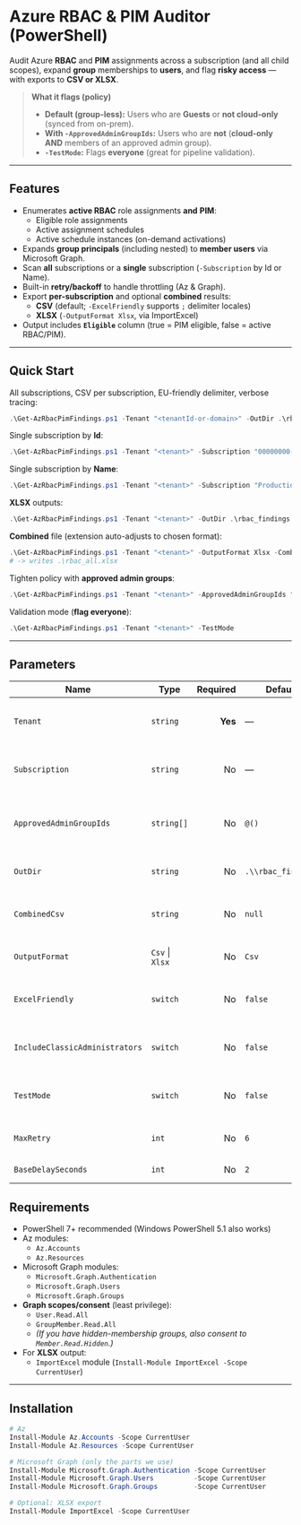 # Azure RBAC & PIM Auditor (PowerShell)

Audit Azure **RBAC** and **PIM** assignments across a subscription (and all child scopes), expand **group** memberships to **users**, and flag **risky access** — with exports to **CSV or XLSX**.

> **What it flags (policy)**
>
> - **Default (group-less):** Users who are **Guests** or **not cloud-only** (synced from on-prem).
> - **With `-ApprovedAdminGroupIds`:** Users who are **not** (**cloud-only AND** members of an approved admin group).
> - **`-TestMode`:** Flags **everyone** (great for pipeline validation).

---

## Features

- Enumerates **active RBAC** role assignments **and** **PIM**:
  - Eligible role assignments
  - Active assignment schedules
  - Active schedule instances (on-demand activations)
- Expands **group principals** (including nested) to **member users** via Microsoft Graph.
- Scan **all** subscriptions or a **single** subscription (`-Subscription` by Id or Name).
- Built-in **retry/backoff** to handle throttling (Az & Graph).
- Export **per-subscription** and optional **combined** results:
  - **CSV** (default; `-ExcelFriendly` supports `;` delimiter locales)
  - **XLSX** (`-OutputFormat Xlsx`, via ImportExcel)
- Output includes **`Eligible`** column (true = PIM eligible, false = active RBAC/PIM).

---

## Quick Start

All subscriptions, CSV per subscription, EU-friendly delimiter, verbose tracing:

```powershell
.\Get-AzRbacPimFindings.ps1 -Tenant "<tenantId-or-domain>" -OutDir .\rbac_findings -ExcelFriendly -Verbose
```

Single subscription by **Id**:

```powershell
.\Get-AzRbacPimFindings.ps1 -Tenant "<tenant>" -Subscription "00000000-0000-0000-0000-000000000000" -OutDir .\rbac_findings
```

Single subscription by **Name**:

```powershell
.\Get-AzRbacPimFindings.ps1 -Tenant "<tenant>" -Subscription "Production Subscription" -OutDir .\rbac_findings
```

**XLSX** outputs:

```powershell
.\Get-AzRbacPimFindings.ps1 -Tenant "<tenant>" -OutDir .\rbac_findings -OutputFormat Xlsx
```

**Combined** file (extension auto-adjusts to chosen format):

```powershell
.\Get-AzRbacPimFindings.ps1 -Tenant "<tenant>" -OutputFormat Xlsx -CombinedCsv .\rbac_all.csv
# -> writes .\rbac_all.xlsx
```

Tighten policy with **approved admin groups**:

```powershell
.\Get-AzRbacPimFindings.ps1 -Tenant "<tenant>" -ApprovedAdminGroupIds "aaaaaaaa-bbbb-cccc-dddd-eeeeeeeeeeee"
```

Validation mode (**flag everyone**):

```powershell
.\Get-AzRbacPimFindings.ps1 -Tenant "<tenant>" -TestMode
```

---

## Parameters

| Name                           | Type            | Required | Default            | Description                                                                                                        |
| ------------------------------ | --------------- | -------: | ------------------ | ------------------------------------------------------------------------------------------------------------------ |
| `Tenant`                       | `string`        |  **Yes** | —                  | Tenant Id (GUID) or verified domain (`contoso.onmicrosoft.com`). Used for Az & Graph auth.                         |
| `Subscription`                 | `string`        |       No | —                  | Subscription **Id** or **Name**. If omitted, scans **all** subscriptions you can access.                           |
| `ApprovedAdminGroupIds`        | `string[]`      |       No | `@()`              | Group **object Ids** that define “approved admin” groups; policy becomes **cloud-only AND** in any approved group. |
| `OutDir`                       | `string`        |       No | `.\\rbac_findings` | Folder for **per-subscription** outputs. Created if missing.                                                       |
| `CombinedCsv`                  | `string`        |       No | `null`             | Base path for **combined** output. If `-OutputFormat Xlsx`, extension becomes `.xlsx`.                             |
| `OutputFormat`                 | `Csv` \| `Xlsx` |       No | `Csv`              | Output format. `Xlsx` requires **ImportExcel** module.                                                             |
| `ExcelFriendly`                | `switch`        |       No | `false`            | CSV only: use **culture delimiter** (e.g., `;`) for better Excel import in some locales.                           |
| `IncludeClassicAdministrators` | `switch`        |       No | `false`            | Include **classic administrators** in RBAC enumeration (if supported by your Az version).                          |
| `TestMode`                     | `switch`        |       No | `false`            | Flags **all users** (bypasses policy). Handy for validating export & group expansion.                              |
| `MaxRetry`                     | `int`           |       No | `6`                | Retry count for transient/throttling errors (Az & Graph).                                                          |
| `BaseDelaySeconds`             | `int`           |       No | `2`                | Base delay for exponential backoff between retries.                                                                |

## Requirements

- PowerShell 7+ recommended (Windows PowerShell 5.1 also works)
- Az modules:
  - `Az.Accounts`
  - `Az.Resources`
- Microsoft Graph modules:
  - `Microsoft.Graph.Authentication`
  - `Microsoft.Graph.Users`
  - `Microsoft.Graph.Groups`
- **Graph scopes/consent** (least privilege):
  - `User.Read.All`
  - `GroupMember.Read.All`
  - _(If you have hidden-membership groups, also consent to `Member.Read.Hidden`.)_
- For **XLSX** output:
  - `ImportExcel` module (`Install-Module ImportExcel -Scope CurrentUser`)

---

## Installation

```powershell
# Az
Install-Module Az.Accounts -Scope CurrentUser
Install-Module Az.Resources -Scope CurrentUser

# Microsoft Graph (only the parts we use)
Install-Module Microsoft.Graph.Authentication -Scope CurrentUser
Install-Module Microsoft.Graph.Users          -Scope CurrentUser
Install-Module Microsoft.Graph.Groups         -Scope CurrentUser

# Optional: XLSX export
Install-Module ImportExcel -Scope CurrentUser
```
